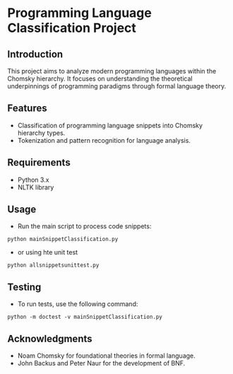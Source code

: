 # Programming Language Classification Project

## Introduction
This project aims to analyze modern programming languages within the Chomsky hierarchy. It focuses on understanding the theoretical underpinnings of programming paradigms through formal language theory.

## Features
- Classification of programming language snippets into Chomsky hierarchy types.
- Tokenization and pattern recognition for language analysis.

## Requirements
- Python 3.x
- NLTK library

## Usage
- Run the main script to process code snippets:

`python mainSnippetClassification.py`

- or using hte unit test

`python allsnippetsunittest.py`

## Testing
- To run tests, use the following command:

`python -m doctest -v mainSnippetClassification.py`

## Acknowledgments
- Noam Chomsky for foundational theories in formal language.
- John Backus and Peter Naur for the development of BNF.